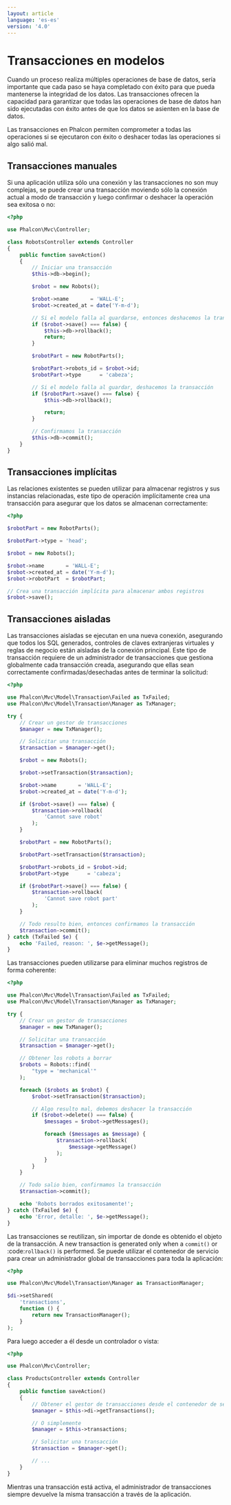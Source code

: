 ```yaml
---
layout: article
language: 'es-es'
version: '4.0'
---
```


<a name='overview'></a>

# Transacciones en modelos

Cuando un proceso realiza múltiples operaciones de base de datos, sería importante que cada paso se haya completado con éxito para que pueda mantenerse la integridad de los datos. Las transacciones ofrecen la capacidad para garantizar que todas las operaciones de base de datos han sido ejecutadas con éxito antes de que los datos se asienten en la base de datos.

Las transacciones en Phalcon permiten comprometer a todas las operaciones si se ejecutaron con éxito o deshacer todas las operaciones si algo salió mal.

<a name='manual'></a>

## Transacciones manuales

Si una aplicación utiliza sólo una conexión y las transacciones no son muy complejas, se puede crear una transacción moviendo sólo la conexión actual a modo de transacción y luego confirmar o deshacer la operación sea exitosa o no:

```php
<?php

use Phalcon\Mvc\Controller;

class RobotsController extends Controller
{
    public function saveAction()
    {
        // Iniciar una transacción
        $this->db->begin();

        $robot = new Robots();

        $robot->name       = 'WALL-E';
        $robot->created_at = date('Y-m-d');

        // Si el modelo falla al guardarse, entonces deshacemos la transacción
        if ($robot->save() === false) {
            $this->db->rollback();
            return;
        }

        $robotPart = new RobotParts();

        $robotPart->robots_id = $robot->id;
        $robotPart->type      = 'cabeza';

        // Si el modelo falla al guardar, deshacemos la transacción
        if ($robotPart->save() === false) {
            $this->db->rollback();

            return;
        }

        // Confirmamos la transacción
        $this->db->commit();
    }
}
```

<a name='implicit'></a>

## Transacciones implícitas

Las relaciones existentes se pueden utilizar para almacenar registros y sus instancias relacionadas, este tipo de operación implícitamente crea una transacción para asegurar que los datos se almacenan correctamente:

```php
<?php

$robotPart = new RobotParts();

$robotPart->type = 'head';

$robot = new Robots();

$robot->name       = 'WALL-E';
$robot->created_at = date('Y-m-d');
$robot->robotPart  = $robotPart;

// Crea una transacción implícita para almacenar ambos registros
$robot->save();
```

<a name='isolated'></a>

## Transacciones aisladas

Las transacciones aisladas se ejecutan en una nueva conexión, asegurando que todos los SQL generados, controles de claves extranjeras virtuales y reglas de negocio están aisladas de la conexión principal. Este tipo de transacción requiere de un administrador de transacciones que gestiona globalmente cada transacción creada, asegurando que ellas sean correctamente confirmadas/desechadas antes de terminar la solicitud:

```php
<?php

use Phalcon\Mvc\Model\Transaction\Failed as TxFailed;
use Phalcon\Mvc\Model\Transaction\Manager as TxManager;

try {
    // Crear un gestor de transacciones
    $manager = new TxManager();

    // Solicitar una transacción
    $transaction = $manager->get();

    $robot = new Robots();

    $robot->setTransaction($transaction);

    $robot->name       = 'WALL·E';
    $robot->created_at = date('Y-m-d');

    if ($robot->save() === false) {
        $transaction->rollback(
            'Cannot save robot'
        );
    }

    $robotPart = new RobotParts();

    $robotPart->setTransaction($transaction);

    $robotPart->robots_id = $robot->id;
    $robotPart->type      = 'cabeza';

    if ($robotPart->save() === false) {
        $transaction->rollback(
            'Cannot save robot part'
        );
    }

    // Todo resulto bien, entonces confirmamos la transacción
    $transaction->commit();
} catch (TxFailed $e) {
    echo 'Failed, reason: ', $e->getMessage();
}
```

Las transacciones pueden utilizarse para eliminar muchos registros de forma coherente:

```php
<?php

use Phalcon\Mvc\Model\Transaction\Failed as TxFailed;
use Phalcon\Mvc\Model\Transaction\Manager as TxManager;

try {
    // Crear un gestor de transacciones
    $manager = new TxManager();

    // Solicitar una transacción
    $transaction = $manager->get();

    // Obtener los robots a borrar
    $robots = Robots::find(
        "type = 'mechanical'"
    );

    foreach ($robots as $robot) {
        $robot->setTransaction($transaction);

        // Algo resulto mal, debemos deshacer la transacción
        if ($robot->delete() === false) {
            $messages = $robot->getMessages();

            foreach ($messages as $message) {
                $transaction->rollback(
                    $message->getMessage()
                );
            }
        }
    }

    // Todo salio bien, confirmamos la transacción
    $transaction->commit();

    echo 'Robots borrados exitosamente!';
} catch (TxFailed $e) {
    echo 'Error, detalle: ', $e->getMessage();
}
```

Las transacciones se reutilizan, sin importar de donde es obtenido el objeto de la transacción. A new transaction is generated only when a `commit()` or :code:`rollback()` is performed. Se puede utilizar el contenedor de servicio para crear un administrador global de transacciones para toda la aplicación:

```php
<?php

use Phalcon\Mvc\Model\Transaction\Manager as TransactionManager;

$di->setShared(
    'transactions',
    function () {
        return new TransactionManager();
    }
);
```

Para luego acceder a él desde un controlador o vista:

```php
<?php

use Phalcon\Mvc\Controller;

class ProductsController extends Controller
{
    public function saveAction()
    {
        // Obtener el gestor de transacciones desde el contenedor de servicios
        $manager = $this->di->getTransactions();

        // O simplemente
        $manager = $this->transactions;

        // Solicitar una transacción
        $transaction = $manager->get();

        // ...
    }
}
```

Mientras una transacción está activa, el administrador de transacciones siempre devuelve la misma transacción a través de la aplicación.